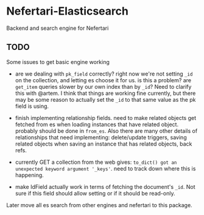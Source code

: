 # Nefertari-Elasticsearch

Backend and search engine for Nefertari

## TODO

Some issues to get basic engine working

- are we dealing with `pk_field` correctly? right now we're not
  setting `_id` on the collection, and letting es choose it for us. is
  this a problem? are `get_item` queries slower by our own index than
  by `_id`? Need to clarify this with @artem. I think that things are
  working fine currently, but there may be some reason to actually set
  the `_id` to that same value as the pk field is using.

- finish implementing relationship fields. need to make related
  objects get fetched from es when loading instances that have
  related object. probably should be done in `from_es`. Also there are
  many other details of relationships that need implementing:
  delete/update triggers, saving related objects when saving an
  instance that has related objects, back refs.

- currently GET a collection from the web gives: `to_dict() got
  an unexpected keyword argument '_keys'`. need to track down where this
  is happening.

- make IdField actually work in terms of fetching the document's
  `_id`. Not sure if this field should allow setting or if it should
  be read-only.


Later move all es search from other engines and nefertari to this package.
